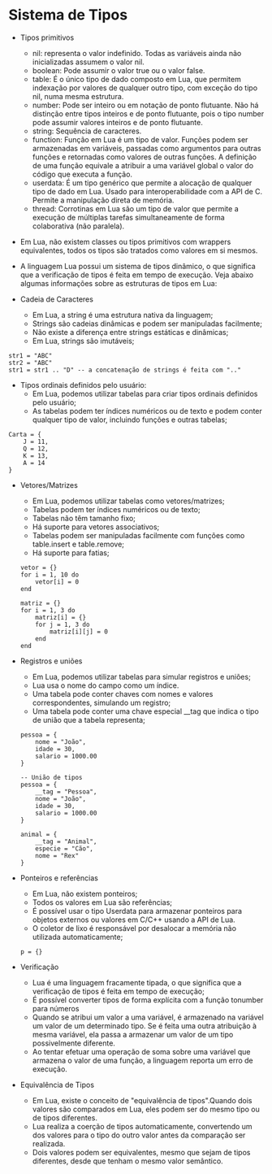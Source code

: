 # Sistema de Tipos
- Tipos primitivos
	- nil: representa o valor indefinido. Todas as variáveis ainda não inicializadas assumem o valor nil.
	- boolean: Pode assumir o valor true ou o valor false.
	- table: É o único tipo de dado composto em Lua, que permitem indexação por valores de qualquer outro tipo, com exceção do tipo nil, numa mesma estrutura.
	- number: Pode ser inteiro ou em notação de ponto flutuante. Não há distinção entre tipos inteiros e de ponto flutuante, pois o tipo number pode assumir valores inteiros e de ponto flutuante.
	- string: Sequência de caracteres.
	- function: Função em Lua é um tipo de valor. Funções podem ser armazenadas em variáveis, passadas como argumentos para outras funções e retornadas como valores de outras funções. A definição de uma função equivale a atribuir a uma variável global o valor do código que executa a função.
	- userdata: É um tipo genérico que permite a alocação de qualquer tipo de dado em Lua. Usado para interoperabilidade com a API de C. Permite a manipulação direta de memória.
	- thread: Corrotinas em Lua são um tipo de valor que permite a execução de múltiplas tarefas simultaneamente de forma colaborativa (não paralela).
	
- Em Lua, não existem classes ou tipos primitivos com wrappers equivalentes, todos os tipos são tratados como valores em si mesmos.
- A linguagem Lua possui um sistema de tipos dinâmico, o que significa que a verificação de tipos é feita em tempo de execução. Veja abaixo algumas informações sobre as estruturas de tipos em Lua:

- Cadeia de Caracteres
	- Em Lua, a string é uma estrutura nativa da linguagem;
	- Strings são cadeias dinâmicas e podem ser manipuladas facilmente;
	- Não existe a diferença entre strings estáticas e dinâmicas;
	- Em Lua, strings são imutáveis;
```
str1 = "ABC"
str2 = "ABC"
str1 = str1 .. "D" -- a concatenação de strings é feita com ".."
```
- Tipos ordinais definidos pelo usuário:
	- Em Lua, podemos utilizar tabelas para criar tipos ordinais definidos pelo usuário;
	- As tabelas podem ter índices numéricos ou de texto e podem conter qualquer tipo de valor, incluindo funções e outras tabelas;
```
Carta = {
	J = 11,
	Q = 12,
	K = 13,
	A = 14
}
```
- Vetores/Matrizes
	- Em Lua, podemos utilizar tabelas como vetores/matrizes;
	- Tabelas podem ter índices numéricos ou de texto;
	- Tabelas não têm tamanho fixo;
	- Há suporte para vetores associativos;
	- Tabelas podem ser manipuladas facilmente com funções como table.insert e table.remove;
	- Há suporte para fatias;
	```
	vetor = {}
	for i = 1, 10 do
		vetor[i] = 0
	end
	
	matriz = {}
	for i = 1, 3 do
		matriz[i] = {}
		for j = 1, 3 do
			matriz[i][j] = 0
		end
	end
	```

- Registros e uniões
	- Em Lua, podemos utilizar tabelas para simular registros e uniões;
	- Lua usa o nome do campo como um índice.
	- Uma tabela pode conter chaves com nomes e valores correspondentes, simulando um registro;
	- Uma tabela pode conter uma chave especial __tag que indica o tipo de união que a tabela representa;
	```
	pessoa = {
		nome = "João",
		idade = 30,
		salario = 1000.00
	}
	
	-- União de tipos
	pessoa = {
		__tag = "Pessoa",
		nome = "João",
		idade = 30,
		salario = 1000.00
	}
	
	animal = {
		__tag = "Animal",
		especie = "Cão",
		nome = "Rex"
	}
	```

- Ponteiros e referências
	- Em Lua, não existem ponteiros;
	- Todos os valores em Lua são referências;
	- É possível usar o tipo Userdata para armazenar ponteiros para objetos externos ou valores em C/C++ usando a API de Lua.
	- O coletor de lixo é responsável por desalocar a memória não utilizada automaticamente;
	```
	p = {}
	
	```
- Verificação
	- Lua é uma linguagem fracamente tipada, o que significa que a verificação de tipos é feita em tempo de execução;
	- É possível converter tipos de forma explícita com a função tonumber para números
	- Quando se atribui um valor a uma variável, é armazenado na variável um valor de um determinado tipo. Se é feita uma outra atribuição à mesma variável, ela passa a armazenar um valor de um tipo possivelmente diferente.
	- Ao tentar efetuar uma operação de soma sobre uma variável que armazena o valor de uma função, a linguagem reporta um erro de execução.
 
 
 - Equivalência de Tipos
	- Em Lua, existe o conceito de "equivalência de tipos".Quando dois valores são comparados em Lua, eles podem ser do mesmo tipo ou de tipos diferentes.
	- Lua realiza a coerção de tipos automaticamente, convertendo um dos valores para o tipo do outro valor antes da comparação ser realizada.
	- Dois valores podem ser equivalentes, mesmo que sejam de tipos diferentes, desde que tenham o mesmo valor semântico.

